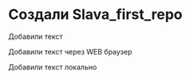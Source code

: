 ﻿# Создали Slava_first_repo

Добавили текст

Добавили текст через WEB браузер

Добавили текст локально